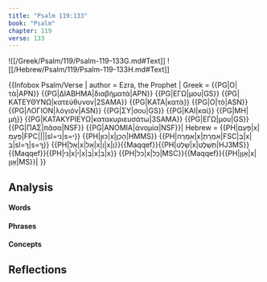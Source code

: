 ```yaml
---
title: "Psalm 119:133"
book: "Psalm"
chapter: 119
verse: 133
---
```

![[/Greek/Psalm/119/Psalm-119-133G.md#Text]]
![[/Hebrew/Psalm/119/Psalm-119-133H.md#Text]]

{{Infobox Psalm/Verse |
  author = Ezra, the Prophet |
  Greek = {{PG|Ο|τὰ|APN}} {{PG|ΔΙΑΒΗΜΑ|διαβήματά|APN}} {{PG|ΕΓΩ|μου|GS}} {{PG|ΚΑΤΕΥΘΥΝΩ|κατεύθυνον|2SAMA}} {{PG|ΚΑΤΑ|κατὰ}} {{PG|Ο|τὸ|ASN}} {{PG|ΛΟΓΙΟΝ|λόγιόν|ASN}} {{PG|ΣΥ|σου|GS}} {{PG|ΚΑΙ|καὶ}} {{PG|ΜΗ|μὴ}} {{PG|ΚΑΤΑΚΥΡΙΕΥΩ|κατακυριευσάτω|3SAMA}} {{PG|ΕΓΩ|μου|GS}} {{PG|ΠΑΣ|πᾶσα|NSF}} {{PG|ΑΝΟΜΙΑ|ἀνομία|NSF}}|
  Hebrew = {{PH|פַּעַם|x|פְּעָמַ|FPC||||sl=ני|s=י}} {{PH|כּוּן|x|הָכֵן|HMMS}} {{PH|אִמְרָה|x|אִמְרָתֶ|FSC|בְּ|x|בְּ|sl=ךָ|s=ךָ}} {{PH|אַל|x|אַל|x|וְ|x|וְ}}{{Maqqef}}{{PH|שָׁלַט|x|תַּשְׁלֶט|HJ3MS}}{{Maqqef}}{{PH|ני|x|י|x|בְּ|x|בִּ|x}} {{PH|כל|x|כָל|MSC}}{{Maqqef}}{{PH|אָוֶן|x|אָוֶן|MS}}׃|
}}

## Analysis

#### Words

#### Phrases

#### Concepts

## Reflections
